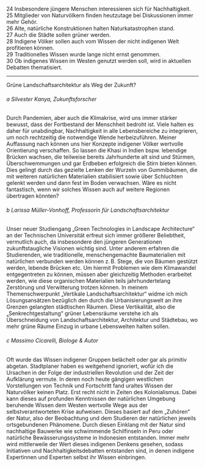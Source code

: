 24 Insbesondere jüngere Menschen interessieren sich für Nachhaltigkeit.  
25 Mitglieder von Naturvölkern finden heutzutage bei Diskussionen immer mehr Gehör.  
26 Alte, natürliche Konstruktionen halten Naturkatastrophen stand.  
27 Auch die Städte sollen grüner werden.  
28 Indigene Völker sollen auch vom Wissen der nicht indigenen Welt profitieren können.  
29 Traditionelles Wissen wurde lange nicht ernst genommen.  
30 Ob indigenes Wissen im Westen genutzt werden soll, wird in aktuellen Debatten thematisiert.

---

Grüne Landschaftsarchitektur als Weg der Zukunft?

###### a Silvester Kanya, Zukunftsforscher  
Durch Pandemien, aber auch die Klimakrise, wird uns immer stärker bewusst, dass der Fortbestand der Menschheit bedroht ist. Viele halten es daher für unabdingbar, Nachhaltigkeit in alle Lebensbereiche zu integrieren, um noch rechtzeitig die notwendige Wende herbeizuführen. Meiner Auffassung nach können uns hier Konzepte indigener Völker wertvolle Orientierung verschaffen. So lassen die Khasi in Indien bspw. lebendige Brücken wachsen, die teilweise bereits Jahrhunderte alt sind und Stürmen, Überschwemmungen und gar Erdbeben erfolgreich die Stirn bieten können. Dies gelingt durch das gezielte Lenken der Wurzeln von Gummibäumen, die mit weiteren natürlichen Materialien stabilisiert sowie über Schluchten gelenkt werden und dann fest im Boden verwachsen. Wäre es nicht fantastisch, wenn wir solches Wissen auch auf weitere Regionen übertragen könnten?

###### b Larissa Müller-Vonhoff, Professorin für Landschaftsarchitektur  
Unser neuer Studiengang „Green Technologies in Landscape Architecture“ an der Technischen Universität erfreut sich immer größerer Beliebtheit, vermutlich auch, da insbesondere den jüngeren Generationen zukunftstaugliche Visionen wichtig sind. Unter anderem erfahren die Studierenden, wie traditionelle, menschengemachte Baumaterialien mit natürlichen verbunden werden können z. B. Stege, die von Bäumen gestützt werden, lebende Brücken etc. Um hiermit Problemen wie dem Klimawandel entgegentreten zu können, müssen aber gleichzeitig Methoden erarbeitet werden, wie diese organischen Materialien teils jahrhundertelang Zerstörung und Verwitterung trotzen können. In meinem Themenschwerpunkt „Vertikale Landschaftsarchitektur“ widme ich mich Lösungsansätzen bezüglich den durch die Urbanisierungswelt an ihre Grenzen gelangten städtischen Räumen. Diese Vertikalität, also die „Senkrechtgestaltung“ grüner Lebensräume verstehe ich als Überschneidung von Landschaftsarchitektur, Architektur und Städtebau, wo mehr grüne Räume Einzug in urbane Lebenswelten halten sollen.

###### c Massimo Cicarelli, Biologe & Autor  
Oft wurde das Wissen indigener Gruppen belächelt oder gar als primitiv abgetan. Stadtplaner haben es weitgehend ignoriert, wofür ich die Ursachen in der Folge der industriellen Revolution und der Zeit der Aufklärung vermute. In deren noch heute gängigen westlichen Vorstellungen von Technik und Fortschritt fand uraltes Wissen der Naturvölker keinen Platz. Erst recht nicht in Zeiten des Kolonialismus. Dabei kann dieses auf profunden Kenntnissen der natürlichen Umgebung beruhende Wissen dem Westen wertvolle Wege aus der selbstverantworteten Krise aufweisen. Dieses basiert auf dem „Zuhören“ der Natur, also der Beobachtung und dem Studieren der natürlichen jeweils ortsgebundenen Phänomene. Durch diesen Einklang mit der Natur sind nachhaltige Bauwerke wie schwimmende Schilfinseln in Peru oder natürliche Bewässerungssysteme in Indonesien entstanden. Immer mehr wird mittlerweile der Wert dieses indigenen Denkens gesehen, sodass Initiativen und Nachhaltigkeitsdebatten entstanden sind, in denen indigene Expertinnen und Experten selbst ihr Wissen einbringen.